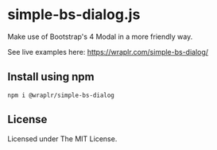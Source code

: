 # simple-bs-dialog.js

Make use of Bootstrap's 4 Modal in a more friendly way.

See live examples here: <a href="https://wraplr.com/simple-bs-dialog/" target="_blank">https://wraplr.com/simple-bs-dialog/</a>

## Install using npm

```
npm i @wraplr/simple-bs-dialog
```

## License

Licensed under The MIT License.
